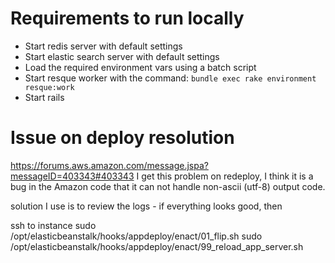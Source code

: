 # Requirements to run locally
-   Start redis server with default settings
-   Start elastic search server with default settings
-   Load the required environment vars using a batch script
-   Start resque worker with the command:  `bundle exec rake environment resque:work`
-   Start rails

# Issue on deploy resolution
https://forums.aws.amazon.com/message.jspa?messageID=403343#403343
I get this problem on redeploy, I think it is a bug in the Amazon code that it can not handle non-ascii (utf-8) output code.

solution I use is to review the logs - if everything looks good, then

ssh to instance
sudo /opt/elasticbeanstalk/hooks/appdeploy/enact/01_flip.sh
sudo /opt/elasticbeanstalk/hooks/appdeploy/enact/99_reload_app_server.sh